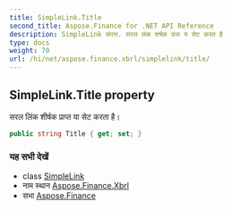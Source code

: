 ```yaml
---
title: SimpleLink.Title
second_title: Aspose.Finance for .NET API Reference
description: SimpleLink संपत्त. सरल लंक शर्षक प्रप्त य सेट करत है
type: docs
weight: 70
url: /hi/net/aspose.finance.xbrl/simplelink/title/
---
```

## SimpleLink.Title property

सरल लिंक शीर्षक प्राप्त या सेट करता है।

```csharp
public string Title { get; set; }
```

### यह सभी देखें

* class [SimpleLink](../)
* नाम स्थान [Aspose.Finance.Xbrl](../../simplelink/)
* सभा [Aspose.Finance](../../../)


